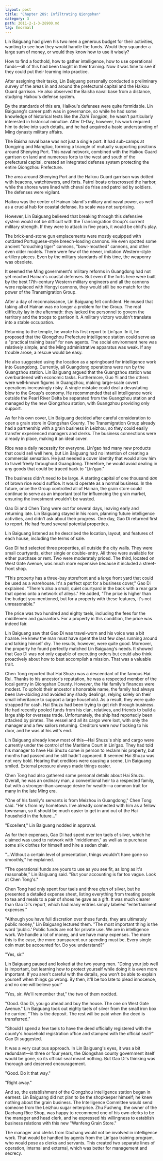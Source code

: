 ```yaml
---
layout: post
title: "Chapter 289: Infiltrating Qiongshan"
category: 3
path: 2011-2-1-3-28900.md
tag: [normal]
---
```


Lin Baiguang had given his two men a generous budget for their activities, wanting to see how they would handle the funds. Would they squander a large sum of money, or would they know how to use it wisely?

How to find a foothold, how to gather intelligence, how to use operational funds—all of this had been taught in their training. Now it was time to see if they could put their learning into practice.

After assigning their tasks, Lin Baiguang personally conducted a preliminary survey of the areas in and around the prefectural capital and the Haikou Guard garrison. He also observed the Baisha naval base from a distance, studying Haikou's defense system.

By the standards of this era, Haikou's defenses were quite formidable. Lin Baiguang's career path was in governance, so while he had some knowledge of historical texts like the *Zizhi Tongjian*, he wasn't particularly interested in historical minutiae. After D-Day, however, his work required him to delve into such details, and he had acquired a basic understanding of Ming dynasty military affairs.

The Baisha naval base was not just a single port. It had sub-camps at Dongying and Mangliao, forming a triangle of mutually supporting positions around Shenying Port. This naval network, combined with the Haikou Guard garrison on land and numerous forts to the west and south of the prefectural capital, created an integrated defense system protecting the entire Qiongzhou Prefecture.

The area around Shenying Port and the Haikou Guard garrison was dotted with beacons, watchtowers, and forts. Patrol boats crisscrossed the harbor, while the shores were lined with cheval de frise and patrolled by soldiers. The defenses were vigilant.

Haikou was the center of Hainan Island's military and naval power, as well as a crucial hub for coastal defense. Its scale was not surprising.

However, Lin Baiguang believed that breaking through this defensive system would not be difficult with the Transmigration Group's current military strength. If they were to attack in five years, it would be child's play.

The brick-and-stone gun emplacements were mostly equipped with outdated Portuguese-style breech-loading cannons. He even spotted some ancient "crouching tiger" cannons, "bowl-mouthed" cannons, and other even older models. There were few of the newer, imitation Western-style artillery pieces. Even by the military standards of this time, the weaponry was obsolete.

It seemed the Ming government's military reforms in Guangdong had not yet reached Hainan's coastal defenses. But even if the forts here were built by the best 17th-century Western military engineers and all the cannons were replaced with Hongyi cannons, they would still be no match for the power of the Transmigration Group.

After a day of reconnaissance, Lin Baiguang felt confident. He mused that taking all of Hainan was no longer a problem for the Group. The real difficulty lay in the aftermath: they lacked the personnel to govern the territory and the troops to garrison it. A military victory wouldn't translate into a stable occupation.

Returning to the temple, he wrote his first report to Lin'gao. In it, he proposed that the Qiongzhou Prefecture intelligence station could serve as a "practical training base" for new agents. The social environment here was relatively simple, and the Ming administrative apparatus was weak. If any trouble arose, a rescue would be easy.

He also suggested using the location as a springboard for intelligence work into Guangdong. Currently, all Guangdong operations were run by the Guangzhou station. Lin Baiguang argued that the Guangzhou station was overburdened with economic tasks. Furthermore, Guo Yi and the others were well-known figures in Guangzhou, making large-scale covert operations increasingly risky. A single mistake could deal a devastating blow to the Group's economy. He recommended that all intelligence work outside the Pearl River Delta be separated from the Guangzhou station and managed by the new Qiongzhou station, with Guangzhou providing only support.

As for his own cover, Lin Baiguang decided after careful consideration to open a grain store in Qiongshan County. The Transmigration Group already had a partnership with a grain business in Leizhou, so they could easily transfer experienced managers and clerks. The business connections were already in place, making it an ideal cover.

Rice was a daily necessity for everyone. Lin'gao had many new products that could sell well here, but Lin Baiguang had no intention of creating a commercial sensation. He just needed a cover identity that would allow him to travel freely throughout Guangdong. Therefore, he would avoid dealing in any goods that could be traced back to "Lin'gao."

The business didn't need to be large. A starting capital of one thousand *dan* of brown rice would suffice. It would operate as a normal business. In the future, once the Group controlled all of Hainan, the grain store could continue to serve as an important tool for influencing the grain market, ensuring the investment wouldn't be wasted.

Gao Di and Chen Tong were out for several days, leaving early and returning late. Lin Baiguang stayed in his room, planning future intelligence activities, and didn't ask about their progress. One day, Gao Di returned first to report. He had found several potential properties.

Lin Baiguang listened as he described the location, layout, and features of each house, including the terms of sale.

Gao Di had selected three properties, all outside the city walls. They were small courtyards, either single or double-entry. All three were available for either purchase or rent. Two were moderately priced. The third, located on West Gate Avenue, was much more expensive because it included a street-front shop.

"This property has a three-bay storefront and a large front yard that could be used as a warehouse. It's a perfect spot for a business cover," Gao Di explained. "There's also a small, quiet courtyard in the back with a rear gate that opens onto a network of alleys." He added, "The price is higher than the budget you mentioned, but for a property with these features, it's not unreasonable."

The price was two hundred and eighty taels, including the fees for the middlemen and guarantors. For a property in this condition, the price was indeed fair.

Lin Baiguang saw that Gao Di was travel-worn and his voice was a bit hoarse. He knew the man must have spent the last few days running around and talking himself dry. The results, however, were quite good. Moreover, the property he found perfectly matched Lin Baiguang's needs. It showed that Gao Di was not only capable of executing orders but could also think proactively about how to best accomplish a mission. That was a valuable trait.

Chen Tong reported that Hai Shuzu was a descendant of the famous Hai Rui. Thanks to his ancestor's reputation, he was a respected member of the local gentry in Qiongshan County. However, the Hai family's finances were modest. To uphold their ancestor's honorable name, the family had always been law-abiding and avoided any shady dealings, relying solely on their small inheritance to support a large household. As a result, they were quite strapped for cash. Hai Shuzu had been trying to get rich through business. He had recently pooled funds from his clan, relatives, and friends to build a large ship for overseas trade. Unfortunately, the ship had reportedly been attacked by pirates. The vessel and all its cargo were lost, with only the manager and a few sailors returning. Creditors were now flocking to his door, and he was at his wit's end.

Lin Baiguang already knew most of this—Hai Shuzu's ship and cargo were currently under the control of the Maritime Court in Lin'gao. They had told his manager to have Hai Shuzu come in person to reclaim his property, but months had passed and he still hadn't appeared. It seemed Hai Shuzu was not very bold. Hearing that creditors were causing a scene, Lin Baiguang smiled. External pressure always made things easier.

Chen Tong had also gathered some personal details about Hai Shuzu. Overall, he was an ordinary man, a conventional heir to a respected family, but with a stronger-than-average desire for wealth—a common trait for many in the late Ming era.

"One of his family's servants is from Meizhou in Guangdong," Chen Tong said. "He's from my hometown. I've already connected with him as a fellow townsman, so it should be much easier to get in and out of the Hai household in the future..."

"Excellent," Lin Baiguang nodded in approval.

As for their expenses, Gao Di had spent over ten taels of silver, which he claimed was used to network with "middlemen," as well as to purchase some silk clothes for himself and hire a sedan chair.

"...Without a certain level of presentation, things wouldn't have gone so smoothly," he explained.

"The operational funds are yours to use as you see fit, as long as it's reasonable," Lin Baiguang said. "But your accounting is far too vague. Look at Chen Tong's."

Chen Tong had only spent four taels and three *qian* of silver, but he presented a detailed expense sheet, listing everything from treating people to tea and meals to a pair of shoes he gave as a gift. It was much clearer than Gao Di's report, which had many entries simply labeled "entertainment expenses."

"Although you have full discretion over these funds, they are ultimately public money," Lin Baiguang lectured them. "The most important thing is the word 'public.' Public funds are not for private use. We are in intelligence work. We handle a lot of money, and we have many expenses. The more this is the case, the more transparent our spending must be. Every single coin must be accounted for. Do you understand?"

"Yes, sir."

Lin Baiguang paused and looked at the two young men. "Doing your job well is important, but learning how to protect yourself while doing it is even more important. If you aren't careful with the details, you won't be able to explain yourself when things go wrong. By then, it'll be too late to plead innocence, and no one will believe you!"

"Yes, sir. We'll remember that," the two of them nodded.

"Good. Gao Di, you go ahead and buy the house. The one on West Gate Avenue." Lin Baiguang took out eighty taels of silver from the small iron box he carried. "This is the deposit. The rest will be paid when the deed is transferred."

"Should I spend a few taels to have the deed officially registered with the county's household registration office and stamped with the official seal?" Gao Di suggested.

It was a very cautious approach. In Lin Baiguang's eyes, it was a bit redundant—in three or four years, the Qiongshan county government itself would be gone, so its official seal meant nothing. But Gao Di's thinking was thorough and deserved encouragement.

"Good. Do it that way."

"Right away."

And so, the establishment of the Qiongzhou intelligence station began in earnest. Lin Baiguang did not plan to be the shopkeeper himself; he knew nothing about the grain business. The Intelligence Committee would send someone from the Leizhou sugar enterprise. Zhu Fusheng, the owner of the Dachang Rice Shop, was happy to recommend one of his own clerks to be the manager and head clerk, and he expressed his willingness to establish business relations with this new "Wanfeng Grain Store."

The manager and clerks from Dachang would not be involved in intelligence work. That would be handled by agents from the Lin'gao training program, who would pose as clerks and servants. This created two separate lines of operation, internal and external, which was better for management and secrecy.